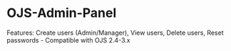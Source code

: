 # OJS-Admin-Panel
Features: Create users (Admin/Manager), View users, Delete users, Reset passwords - Compatible with OJS 2.4-3.x
